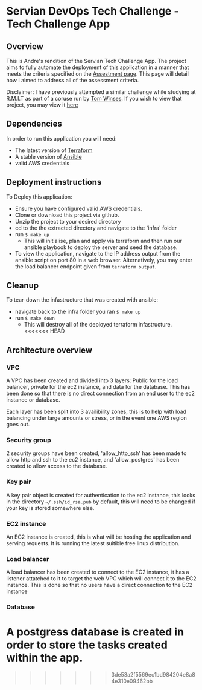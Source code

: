 # Servian DevOps Tech Challenge - Tech Challenge App

## Overview
This is Andre's rendition of the Servian Tech Challenge App. The project aims to fully automate the deployment of this application in a manner that meets the criteria specified on the [Assestment page](https://github.com/AndreGPilakis/TechChallengeApp/blob/master/ASSESSMENT.md). This page will detail how I aimed to address all of the assessment criteria.

Disclaimer: I have previously attempted a similar challenge while studying at R.M.I.T as part of a coruse run by [Tom Winses](https://github.com/TWinsnes). If you wish to view that project, you may view it [here](https://github.com/AndreGPilakis/Servian-tech-test-app)

## Dependencies
In order to run this application you will need:
- The latest version of [Terraform](https://learn.hashicorp.com/terraform/getting-started/install.html)
- A stable version of [Ansible](https://docs.ansible.com/ansible/latest/installation_guide/intro_installation.html)
- valid AWS credentials

## Deployment instructions
To Deploy this application:
- Ensure you have configured valid AWS credentials.
- Clone or download this project via github.
- Unzip the project to your desired directory
- cd to the the extracted directory and navigate to the 'infra' folder
- run `$ make up`
    - This will initialise, plan and apply via terraform and then run our ansible playbook to deploy the server and seed the database.
- To view the application, navigate to the IP address output from the ansible script on port 80 in a web browser. Alternatively, you may enter the load balancer endpoint given from `terraform output`.

## Cleanup
To tear-down the infastructure that was created with ansible: 
- navigate back to the infra folder you ran `$ make up`
- run `$ make down`
    - This will destroy all of the deployed terraform infastructure.
<<<<<<< HEAD

## Architecture overview
### VPC
A VPC has been created and divided into 3 layers: Public for the load balancer, private for the ec2 instance, and data for the database. This has been done so that there is no direct connection from an end user to the ec2 instance or database.

Each layer has been split into 3 availibility zones, this is to help with load balancing under large amounts or stress, or in the event one AWS region goes out.

### Security group
2 security groups have been created, 'allow_http_ssh' has been made to allow http and ssh to the ec2 instance, and 'allow_postgres' has been created to allow access to the database.

### Key pair
A key pair object is created for authentication to the ec2 instance, this looks in the directory `~/.ssh/id_rsa.pub` by default, this will need to be changed if your key is stored somewhere else.

### EC2 instance
An EC2 instance is created, this is what will be hosting the application and serving requests. It is running the latest suitible free linux distribution.

### Load balancer
A load balancer has been created to connect to the EC2 instance, it has a listener attatched to it to target the web VPC which will connect it to the EC2 instance. This is done so that no users have a direct connection to the EC2 instance

### Database
A postgress database is created in order to store the tasks created within the app.
=======
>>>>>>> 3de53a2f5569ec1bd984204e8a84e310e09462bb
